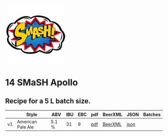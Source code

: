 ![logo](./14_SMaSH_Apollo.jpeg)

# 14 SMaSH Apollo

## Recipe for a 5 L batch size.

|    | Style | ABV | IBU | EBC | pdf | BeerXML | JSON | Batches |
|----|-------|-----|-----|-----|-----|---------|------|---------|
| v1 | American Pale Ale | 5.1 % | 31 | 9 | [pdf](./14_SMaSH_Apollo.pdf) | [BeerXML](./14_SMaSH_Apollo.xml) | [json](./14_SMaSH_Apollo.json) | |
